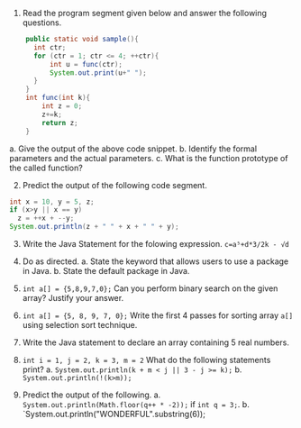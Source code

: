 1. Read the program segment given below and answer the following questions.
```java
    public static void sample(){
      int ctr;
      for (ctr = 1; ctr <= 4; ++ctr){
          int u = func(ctr);
          System.out.print(u+" ");
      }
    }
    int func(int k){
        int z = 0;
        z+=k;
        return z;
    }
```
a. Give the output of the above code snippet. 
b. Identify the formal parameters and the actual parameters.
c. What is the function prototype of the called function?

2. Predict the output of the following code segment.
```java
int x = 10, y = 5, z;
if (x>y || x == y)
  z = ++x + --y;
System.out.println(z + " " + x + " " + y);
```
3. Write the Java Statement for the folowing expression. 
`c=a⁵+d*3/2k - √d`

4. Do as directed.
   a. State the keyword that allows users to use a package in Java.
   b. State the default package in Java.
   
5. `int a[] = {5,8,9,7,0};` Can you perform binary search on the given array? Justify your answer.
6. `int a[] = {5, 8, 9, 7, 0};` Write the first 4 passes for sorting array `a[]` using selection sort technique.
7. Write the Java statement to declare an array containing 5 real numbers.
8. `int i = 1, j = 2, k = 3, m = 2` What do the following statements print?
   a. `System.out.println(k + m < j || 3 - j >= k);` 
   b. `System.out.println(!(k>m));`
9. Predict the output of the following. 
   a. `System.out.println(Math.floor(q++ * -2));` if `int q = 3;`.
   b. `System.out.println("WONDERFUL".substring(6));




